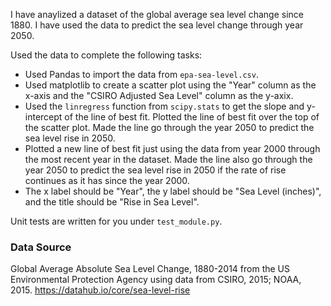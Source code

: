 I have anaylized a dataset of the global average sea level change since 1880. I have used the data to predict the sea level change through year 2050.

Used the data to complete the following tasks:
* Used Pandas to import the data from `epa-sea-level.csv`.
* Used matplotlib to create a scatter plot using the "Year" column as the x-axis and the "CSIRO Adjusted Sea Level" column as the y-axix.
* Used the `linregress` function from `scipy.stats` to get the slope and y-intercept of the line of best fit. Plotted the line of best fit over the top of the scatter plot. Made the line go through the year 2050 to predict the sea level rise in 2050.
* Plotted a new line of best fit just using the data from year 2000 through the most recent year in the dataset. Made the line also go through the year 2050 to predict the sea level rise in 2050 if the rate of rise continues as it has since the year 2000.
* The x label should be "Year", the y label should be "Sea Level (inches)", and the title should be "Rise in Sea Level".

Unit tests are written for you under `test_module.py`.

### Data Source
Global Average Absolute Sea Level Change, 1880-2014 from the US Environmental Protection Agency using data from CSIRO, 2015; NOAA, 2015.
https://datahub.io/core/sea-level-rise




